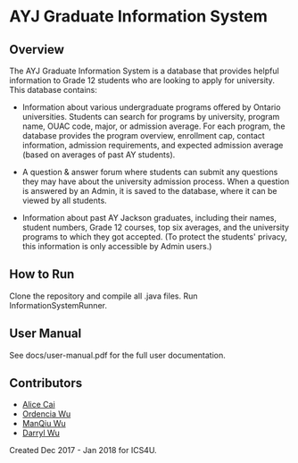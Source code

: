 # AYJ Graduate Information System

## Overview

The AYJ Graduate Information System is a database that provides helpful information to Grade 12 students who are looking to apply for university. This database contains:

* Information about various undergraduate programs offered by Ontario universities. Students can search for programs by university, program name, OUAC code, major, or admission average. For each program, the database provides the program overview, enrollment cap, contact information, admission requirements, and expected admission average (based on averages of past AY students).

* A question & answer forum where students can submit any questions they may have about the university admission process. When a question is answered by an Admin, it is saved to the database, where it can be viewed by all students.

* Information about past AY Jackson graduates, including their names, student numbers, Grade 12 courses, top six averages, and the university programs to which they got accepted. (To protect the students' privacy, this information is only accessible by Admin users.)

## How to Run

Clone the repository and compile all .java files. Run InformationSystemRunner.

## User Manual

See docs/user-manual.pdf for the full user documentation.

## Contributors

* [Alice Cai](https://github.com/alice-cai)
* [Ordencia Wu](https://github.com/Ordencia)
* [ManQiu Wu](https://github.com/hehe-eheh)
* [Darryl Wu](https://github.com/Unchosen-name)

Created Dec 2017 - Jan 2018 for ICS4U.